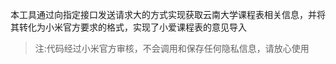 本工具通过向指定接口发送请求大的方式实现获取云南大学课程表相关信息，并将其转化为小米官方要求的格式，实现了小爱课程表的意见导入

> 注:代码经过小米官方审核，不会调用和保存任何隐私信息，请放心使用
